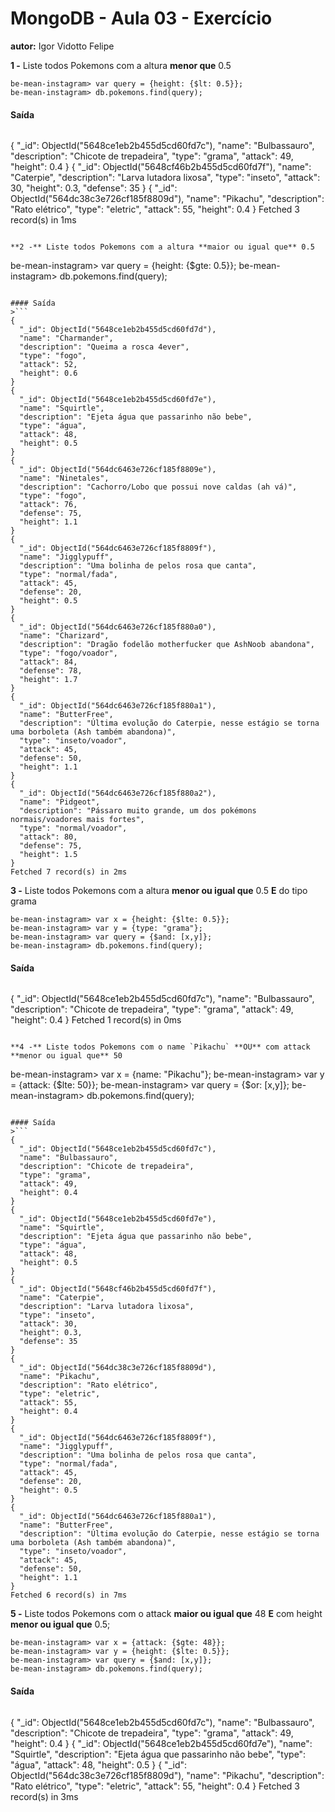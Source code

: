 # MongoDB - Aula 03 - Exercício
**autor:** Igor Vidotto Felipe

**1 -** Liste todos Pokemons com a altura **menor que** 0.5
```
be-mean-instagram> var query = {height: {$lt: 0.5}};
be-mean-instagram> db.pokemons.find(query);
```

#### Saída
>```
{
  "_id": ObjectId("5648ce1eb2b455d5cd60fd7c"),
  "name": "Bulbassauro",
  "description": "Chicote de trepadeira",
  "type": "grama",
  "attack": 49,
  "height": 0.4
}
{
  "_id": ObjectId("5648cf46b2b455d5cd60fd7f"),
  "name": "Caterpie",
  "description": "Larva lutadora lixosa",
  "type": "inseto",
  "attack": 30,
  "height": 0.3,
  "defense": 35
}
{
  "_id": ObjectId("564dc38c3e726cf185f8809d"),
  "name": "Pikachu",
  "description": "Rato elétrico",
  "type": "eletric",
  "attack": 55,
  "height": 0.4
}
Fetched 3 record(s) in 1ms
```

**2 -** Liste todos Pokemons com a altura **maior ou igual que** 0.5
```
be-mean-instagram> var query = {height: {$gte: 0.5}};
be-mean-instagram> db.pokemons.find(query);
```

#### Saída
>```
{
  "_id": ObjectId("5648ce1eb2b455d5cd60fd7d"),
  "name": "Charmander",
  "description": "Queima a rosca 4ever",
  "type": "fogo",
  "attack": 52,
  "height": 0.6
}
{
  "_id": ObjectId("5648ce1eb2b455d5cd60fd7e"),
  "name": "Squirtle",
  "description": "Ejeta água que passarinho não bebe",
  "type": "água",
  "attack": 48,
  "height": 0.5
}
{
  "_id": ObjectId("564dc6463e726cf185f8809e"),
  "name": "Ninetales",
  "description": "Cachorro/Lobo que possui nove caldas (ah vá)",
  "type": "fogo",
  "attack": 76,
  "defense": 75,
  "height": 1.1
}
{
  "_id": ObjectId("564dc6463e726cf185f8809f"),
  "name": "Jigglypuff",
  "description": "Uma bolinha de pelos rosa que canta",
  "type": "normal/fada",
  "attack": 45,
  "defense": 20,
  "height": 0.5
}
{
  "_id": ObjectId("564dc6463e726cf185f880a0"),
  "name": "Charizard",
  "description": "Dragão fodelão motherfucker que AshNoob abandona",
  "type": "fogo/voador",
  "attack": 84,
  "defense": 78,
  "height": 1.7
}
{
  "_id": ObjectId("564dc6463e726cf185f880a1"),
  "name": "ButterFree",
  "description": "Última evolução do Caterpie, nesse estágio se torna uma borboleta (Ash também abandona)",
  "type": "inseto/voador",
  "attack": 45,
  "defense": 50,
  "height": 1.1
}
{
  "_id": ObjectId("564dc6463e726cf185f880a2"),
  "name": "Pidgeot",
  "description": "Pássaro muito grande, um dos pokémons normais/voadores mais fortes",
  "type": "normal/voador",
  "attack": 80,
  "defense": 75,
  "height": 1.5
}
Fetched 7 record(s) in 2ms
```

**3 -** Liste todos Pokemons com a altura **menor ou igual que** 0.5 **E** do tipo grama
```
be-mean-instagram> var x = {height: {$lte: 0.5}};
be-mean-instagram> var y = {type: "grama"};
be-mean-instagram> var query = {$and: [x,y]};
be-mean-instagram> db.pokemons.find(query);
```

#### Saída
>```
{
  "_id": ObjectId("5648ce1eb2b455d5cd60fd7c"),
  "name": "Bulbassauro",
  "description": "Chicote de trepadeira",
  "type": "grama",
  "attack": 49,
  "height": 0.4
}
Fetched 1 record(s) in 0ms
```

**4 -** Liste todos Pokemons com o name `Pikachu` **OU** com attack **menor ou igual que** 50
```
be-mean-instagram> var x = {name: "Pikachu"};
be-mean-instagram> var y = {attack: {$lte: 50}};
be-mean-instagram> var query = {$or: [x,y]};
be-mean-instagram> db.pokemons.find(query);
```

#### Saída
>```
{
  "_id": ObjectId("5648ce1eb2b455d5cd60fd7c"),
  "name": "Bulbassauro",
  "description": "Chicote de trepadeira",
  "type": "grama",
  "attack": 49,
  "height": 0.4
}
{
  "_id": ObjectId("5648ce1eb2b455d5cd60fd7e"),
  "name": "Squirtle",
  "description": "Ejeta água que passarinho não bebe",
  "type": "água",
  "attack": 48,
  "height": 0.5
}
{
  "_id": ObjectId("5648cf46b2b455d5cd60fd7f"),
  "name": "Caterpie",
  "description": "Larva lutadora lixosa",
  "type": "inseto",
  "attack": 30,
  "height": 0.3,
  "defense": 35
}
{
  "_id": ObjectId("564dc38c3e726cf185f8809d"),
  "name": "Pikachu",
  "description": "Rato elétrico",
  "type": "eletric",
  "attack": 55,
  "height": 0.4
}
{
  "_id": ObjectId("564dc6463e726cf185f8809f"),
  "name": "Jigglypuff",
  "description": "Uma bolinha de pelos rosa que canta",
  "type": "normal/fada",
  "attack": 45,
  "defense": 20,
  "height": 0.5
}
{
  "_id": ObjectId("564dc6463e726cf185f880a1"),
  "name": "ButterFree",
  "description": "Última evolução do Caterpie, nesse estágio se torna uma borboleta (Ash também abandona)",
  "type": "inseto/voador",
  "attack": 45,
  "defense": 50,
  "height": 1.1
}
Fetched 6 record(s) in 7ms
```

**5 -** Liste todos Pokemons com o attack **maior ou igual que** 48 **E** com height **menor ou igual que** 0.5;
```
be-mean-instagram> var x = {attack: {$gte: 48}};
be-mean-instagram> var y = {height: {$lte: 0.5}};
be-mean-instagram> var query = {$and: [x,y]};
be-mean-instagram> db.pokemons.find(query);
```

#### Saída
>```
{
  "_id": ObjectId("5648ce1eb2b455d5cd60fd7c"),
  "name": "Bulbassauro",
  "description": "Chicote de trepadeira",
  "type": "grama",
  "attack": 49,
  "height": 0.4
}
{
  "_id": ObjectId("5648ce1eb2b455d5cd60fd7e"),
  "name": "Squirtle",
  "description": "Ejeta água que passarinho não bebe",
  "type": "água",
  "attack": 48,
  "height": 0.5
}
{
  "_id": ObjectId("564dc38c3e726cf185f8809d"),
  "name": "Pikachu",
  "description": "Rato elétrico",
  "type": "eletric",
  "attack": 55,
  "height": 0.4
}
Fetched 3 record(s) in 3ms
```
